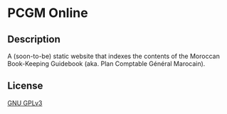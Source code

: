 # PCGM Online

## Description
A (soon-to-be) static website that indexes the contents of the Moroccan Book-Keeping Guidebook (aka. Plan Comptable Général Marocain).

## License
[GNU GPLv3](https://choosealicense.com/licenses/gpl-3.0/)
